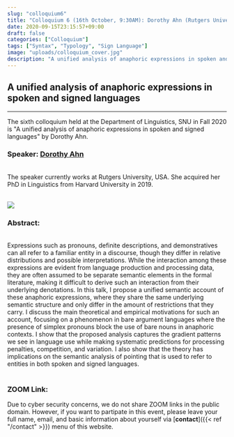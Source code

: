 ```yaml
---
slug: "colloquium6"
title: "Colloquium 6 (16th October, 9:30AM): Dorothy Ahn (Rutgers University)"
date: 2020-09-15T23:15:57+09:00
draft: false
categories: ["Colloquium"]
tags: ["Syntax", "Typology", "Sign Language"]
image: "uploads/colloquium_cover.jpg"
description: "A unified analysis of anaphoric expressions in spoken and signed languages by Dorothy Ahn"
---
```


## A unified analysis of anaphoric expressions in spoken and signed languages

---

The sixth colloquium held at the Department of Linguistics, SNU in Fall 2020 is "A unified analysis of anaphoric expressions in spoken and signed languages" by Dorothy Ahn.

### Speaker: <a class=intro-link href=https://www.dorothyahn.com/>Dorothy Ahn</a>

<br/>
The speaker currently works at Rutgers University, USA. She acquired her PhD in Linguistics from Harvard University in 2019.
<br/><br/>

![ ](/profiles/Dorothy_Ahn_image.jpg#floatleft)

### Abstract:

<br/>
Expressions such as pronouns, definite descriptions, and demonstratives can all refer to a familiar entity in a discourse, though they differ in relative distributions and possible interpretations. While the interaction among these expressions are evident from language production and processing data, they are often assumed to be separate semantic elements in the formal literature, making it difficult to derive such an interaction from their underlying denotations. In this talk, I propose a unified semantic account of these anaphoric expressions, where they share the same underlying semantic structure and only differ in the amount of restrictions that they carry. I discuss the main theoretical and empirical motivations for such an account, focusing on a phenomenon in bare argument languages where the presence of simplex pronouns block the use of bare nouns in anaphoric contexts. I show that the proposed analysis captures the gradient patterns we see in language use while making systematic predictions for processing penalties, competition, and variation. I also show that the theory has implications on the semantic analysis of pointing that is used to refer to entities in both spoken and signed languages.
<br/><br/>

### ZOOM Link:

Due to cyber security concerns, we do not share ZOOM links in the public domain. However, if you want to partipate in this event, please leave your full name, email, and basic information about yourself via [**contact**]({{< ref "/contact" >}}) menu of this website.
